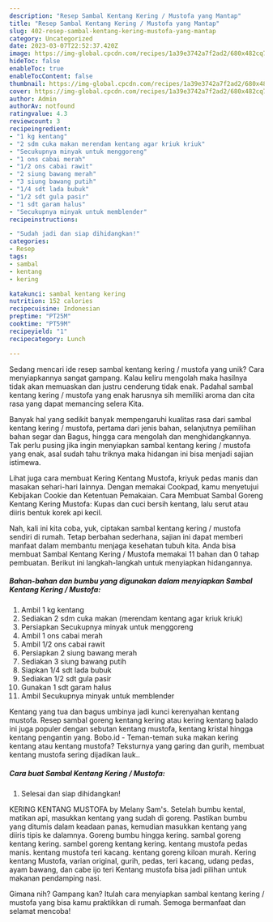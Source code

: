 ```yaml
---
description: "Resep Sambal Kentang Kering / Mustofa yang Mantap"
title: "Resep Sambal Kentang Kering / Mustofa yang Mantap"
slug: 402-resep-sambal-kentang-kering-mustofa-yang-mantap
category: Uncategorized
date: 2023-03-07T22:52:37.420Z
image: https://img-global.cpcdn.com/recipes/1a39e3742a7f2ad2/680x482cq70/sambal-kentang-kering-mustofa-foto-resep-utama.jpg
hideToc: false
enableToc: true
enableTocContent: false
thumbnail: https://img-global.cpcdn.com/recipes/1a39e3742a7f2ad2/680x482cq70/sambal-kentang-kering-mustofa-foto-resep-utama.jpg
cover: https://img-global.cpcdn.com/recipes/1a39e3742a7f2ad2/680x482cq70/sambal-kentang-kering-mustofa-foto-resep-utama.jpg
author: Admin
authorAv: notfound
ratingvalue: 4.3
reviewcount: 3
recipeingredient:
- "1 kg kentang"
- "2 sdm cuka makan merendam kentang agar kriuk kriuk"
- "Secukupnya minyak untuk menggoreng"
- "1 ons cabai merah"
- "1/2 ons cabai rawit"
- "2 siung bawang merah"
- "3 siung bawang putih"
- "1/4 sdt lada bubuk"
- "1/2 sdt gula pasir"
- "1 sdt garam halus"
- "Secukupnya minyak untuk memblender"
recipeinstructions:

- "Sudah jadi dan siap dihidangkan!"
categories:
- Resep
tags:
- sambal
- kentang
- kering

katakunci: sambal kentang kering 
nutrition: 152 calories
recipecuisine: Indonesian
preptime: "PT25M"
cooktime: "PT59M"
recipeyield: "1"
recipecategory: Lunch

---
```





Sedang mencari ide resep sambal kentang kering / mustofa yang unik? Cara menyiapkannya sangat gampang. Kalau keliru mengolah maka hasilnya tidak akan memuaskan dan justru cenderung tidak enak. Padahal sambal kentang kering / mustofa yang enak harusnya sih memiliki aroma dan cita rasa yang dapat memancing selera Kita.





Banyak hal yang sedikit banyak mempengaruhi kualitas rasa dari sambal kentang kering / mustofa, pertama dari jenis bahan, selanjutnya pemilihan bahan segar dan Bagus, hingga cara mengolah dan menghidangkannya. Tak perlu pusing jika ingin menyiapkan sambal kentang kering / mustofa yang enak,      asal sudah tahu triknya maka hidangan ini bisa menjadi sajian istimewa.














Lihat juga cara membuat Kering Kentang Mustofa, kriyuk pedas manis dan masakan sehari-hari lainnya. Dengan memakai Cookpad, kamu menyetujui Kebijakan Cookie dan Ketentuan Pemakaian. Cara Membuat Sambal Goreng Kentang Kering Mustofa: Kupas dan cuci bersih kentang, lalu serut atau diiris bentuk korek api kecil.






Nah, kali ini kita coba, yuk, ciptakan sambal kentang kering / mustofa sendiri di rumah. Tetap berbahan sederhana, sajian ini dapat memberi manfaat dalam membantu menjaga kesehatan tubuh kita. Anda bisa membuat Sambal Kentang Kering / Mustofa memakai 11 bahan dan 0 tahap pembuatan. Berikut ini langkah-langkah untuk menyiapkan hidangannya.

<!--inarticleads1-->

##### Bahan-bahan dan bumbu yang digunakan dalam menyiapkan Sambal Kentang Kering / Mustofa:

1. Ambil 1 kg kentang
1. Sediakan 2 sdm cuka makan (merendam kentang agar kriuk kriuk)
1. Persiapkan Secukupnya minyak untuk menggoreng
1. Ambil 1 ons cabai merah
1. Ambil 1/2 ons cabai rawit
1. Persiapkan 2 siung bawang merah
1. Sediakan 3 siung bawang putih
1. Siapkan 1/4 sdt lada bubuk
1. Sediakan 1/2 sdt gula pasir
1. Gunakan 1 sdt garam halus
1. Ambil Secukupnya minyak untuk memblender


Kentang yang tua dan bagus umbinya jadi kunci kerenyahan kentang mustofa. Resep sambal goreng kentang kering atau kering kentang balado ini juga populer dengan sebutan kentang mustofa, kentang kristal hingga kentang pengantin yang. Bobo.id - Teman-teman suka makan kering kentang atau kentang mustofa? Teksturnya yang garing dan gurih, membuat kentang mustofa sering dijadikan lauk.. 

<!--inarticleads2-->

##### Cara buat Sambal Kentang Kering / Mustofa:


1. Selesai dan siap dihidangkan!

KERING KENTANG MUSTOFA by Melany Sam&#39;s. Setelah bumbu kental, matikan api, masukkan kentang yang sudah di goreng. Pastikan bumbu yang ditumis dalam keadaan panas, kemudian masukkan kentang yang diiris tipis ke dalamnya. Goreng bumbu hingga kering. sambal goreng kentang kering. sambel goreng kentang kering. kentang mustofa pedas manis. kentang mustofa teri kacang. kentang goreng kiloan murah. Kering kentang Mustofa, varian original, gurih, pedas, teri kacang, udang pedas, ayam bawang, dan cabe ijo teri Kentang mustofa bisa jadi pilihan untuk makanan pendamping nasi. 

Gimana nih? Gampang kan? Itulah cara menyiapkan sambal kentang kering / mustofa yang bisa kamu praktikkan di rumah. Semoga bermanfaat dan selamat mencoba!
